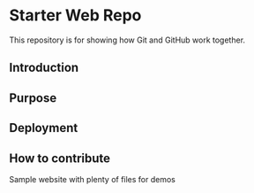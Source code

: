 # Starter Web Repo

This repository is for showing how Git and GitHub work together.

## Introduction

## Purpose

## Deployment

## How to contribute

Sample website with plenty of files for demos